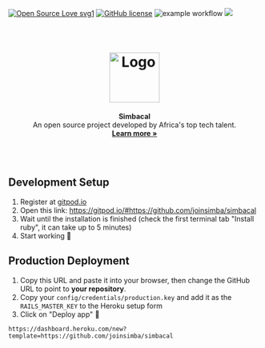 [![Open Source Love svg1](https://badges.frapsoft.com/os/v1/open-source.svg?v=103)](https://github.com/ellerbrock/open-source-badges/)
[![GitHub license](https://img.shields.io/github/license/joinsimba/simbacal.svg)](https://github.com/joinsimba/simbacal/blob/master/LICENSE)
![example workflow](https://github.com/joinsimba/simbacal/actions/workflows/ci.yml/badge.svg)
<a href="https://codeclimate.com/github/joinsimba/simbacal/maintainability"><img src="https://api.codeclimate.com/v1/badges/b1ef066e41436e6b2fbc/maintainability" />
</div>
<p align="center">
  <br />
  <h1 align="center">
     <a href="https://joinsimba.com">
      <img src="https://uploads-ssl.webflow.com/60e06a890b9d71d1c24885c2/60e1cd6871e8110443af71f5_simba%20(2).svg" alt="Logo" width="100">
    </a>
   </h1>
  <p align="center">
    <strong>Simbacal</strong>
    <br />
    An open source project developed by Africa's top tech talent.
    <br />
    <a href="https://joinsimba.com"><strong>Learn more »</strong></a>
  </p>
  <br />
  <br />
</p>

## Development Setup

1. Register at <a href="https://gitpod.io">gitpod.io</a>
2. Open this link: https://gitpod.io/#https://github.com/joinsimba/simbacal
3. Wait until the installation is finished (check the first terminal tab "Install ruby", it can take up to 5 minutes)
4. Start working 🎉

## Production Deployment

1. Copy this URL and paste it into your browser, then change the GitHub URL to point to **your repository**.
2. Copy your `config/credentials/production.key` and add it as the `RAILS_MASTER_KEY` to the Heroku setup form
3. Click on "Deploy app" 🚀

```
https://dashboard.heroku.com/new?template=https://github.com/joinsimba/simbacal
```
